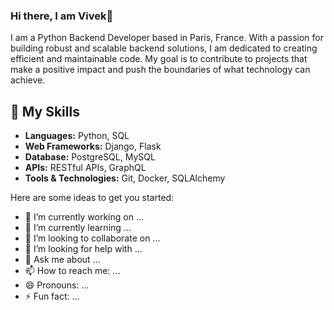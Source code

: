 ### Hi there, I am Vivek👋

I am a Python Backend Developer based in Paris, France. With a passion for building robust and scalable backend solutions, I am dedicated to creating efficient and maintainable code. My goal is to contribute to projects that make a positive impact and push the boundaries of what technology can achieve.

## 🚀 My Skills

- **Languages:** Python, SQL
- **Web Frameworks:** Django, Flask
- **Database:** PostgreSQL, MySQL
- **APIs:** RESTful APIs, GraphQL
- **Tools & Technologies:** Git, Docker, SQLAlchemy

Here are some ideas to get you started:

- 🔭 I’m currently working on ...
- 🌱 I’m currently learning ...
- 👯 I’m looking to collaborate on ...
- 🤔 I’m looking for help with ...
- 💬 Ask me about ...
- 📫 How to reach me: ...
- 😄 Pronouns: ...
- ⚡ Fun fact: ...
